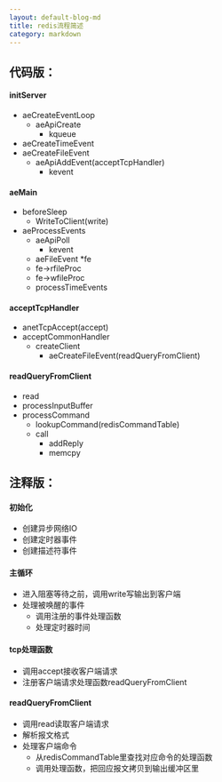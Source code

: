 ```yaml
---
layout: default-blog-md
title: redis流程简述
category: markdown
---
```


## 代码版：
#### initServer

- aeCreateEventLoop
  - aeApiCreate
    - kqueue
- aeCreateTimeEvent
- aeCreateFileEvent
  - aeApiAddEvent(acceptTcpHandler)
    - kevent

#### aeMain

- beforeSleep
  - WriteToClient(write)
- aeProcessEvents
  - aeApiPoll
    - kevent
  - aeFileEvent *fe
  - fe->rfileProc
  - fe->wfileProc
  - processTimeEvents

#### acceptTcpHandler

- anetTcpAccept(accept)
- acceptCommonHandler
  - createClient
    - aeCreateFileEvent(readQueryFromClient)

#### readQueryFromClient

- read
- processInputBuffer
- processCommand
  - lookupCommand(redisCommandTable)
  - call
    - addReply
    - memcpy

## 注释版：
#### 初始化

- 创建异步网络IO
- 创建定时器事件
- 创建描述符事件

#### 主循环

- 进入阻塞等待之前，调用write写输出到客户端
- 处理被唤醒的事件
  - 调用注册的事件处理函数
  - 处理定时器时间

#### tcp处理函数

- 调用accept接收客户端请求
- 注册客户端请求处理函数readQueryFromClient

#### readQueryFromClient

- 调用read读取客户端请求
- 解析报文格式
- 处理客户端命令
  - 从redisCommandTable里查找对应命令的处理函数
  - 调用处理函数，把回应报文拷贝到输出缓冲区里